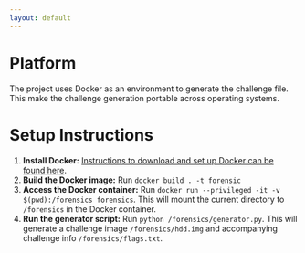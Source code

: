 ```yaml
---
layout: default
---
```


# Platform

The project uses Docker as an environment to generate the challenge file. This
make the challenge generation portable across operating systems. 

# Setup Instructions

1. **Install Docker:** [Instructions 
to download and set up Docker can be found here](https://docs.docker.com/v17.12/install/).
2. **Build the Docker image:** Run `docker build . -t forensic`
3. **Access the Docker container:** Run `docker run --privileged -it -v $(pwd):/forensics forensics`. 
This will mount the current directory to `/forensics` in the Docker container.
4. **Run the generator script:** Run `python /forensics/generator.py`. This will generate a challenge image `/forensics/hdd.img` and accompanying challenge info `/forensics/flags.txt`.
